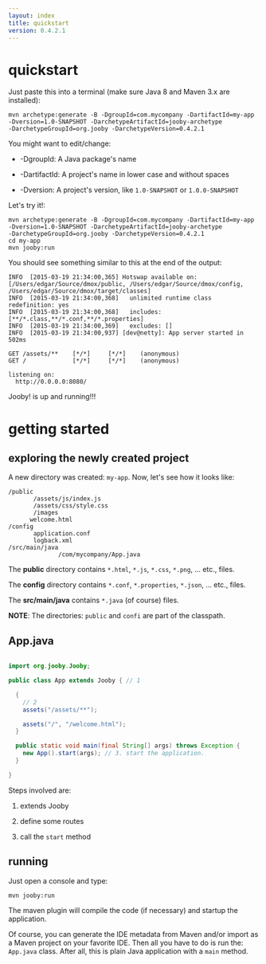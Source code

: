 ```yaml
---
layout: index
title: quickstart
version: 0.4.2.1
---
```


quickstart
=====

Just paste this into a terminal (make sure Java 8 and Maven 3.x are installed):

    mvn archetype:generate -B -DgroupId=com.mycompany -DartifactId=my-app 
    -Dversion=1.0-SNAPSHOT -DarchetypeArtifactId=jooby-archetype 
    -DarchetypeGroupId=org.jooby -DarchetypeVersion=0.4.2.1

You might want to edit/change:

* -DgroupId: A Java package's name

* -DartifactId: A project's name in lower case and without spaces

* -Dversion: A project's version, like ```1.0-SNAPSHOT``` or ```1.0.0-SNAPSHOT```


Let's try it!:

    mvn archetype:generate -B -DgroupId=com.mycompany -DartifactId=my-app 
    -Dversion=1.0-SNAPSHOT -DarchetypeArtifactId=jooby-archetype 
    -DarchetypeGroupId=org.jooby -DarchetypeVersion=0.4.2.1
    cd my-app
    mvn jooby:run

You should see something similar to this at the end of the output:

    INFO  [2015-03-19 21:34:00,365] Hotswap available on: [/Users/edgar/Source/dmox/public, /Users/edgar/Source/dmox/config, /Users/edgar/Source/dmox/target/classes]
    INFO  [2015-03-19 21:34:00,368]   unlimited runtime class redefinition: yes
    INFO  [2015-03-19 21:34:00,368]   includes: [**/*.class,**/*.conf,**/*.properties]
    INFO  [2015-03-19 21:34:00,369]   excludes: []
    INFO  [2015-03-19 21:34:00,937] [dev@netty]: App server started in 502ms

    GET /assets/**    [*/*]     [*/*]    (anonymous)
    GET /             [*/*]     [*/*]    (anonymous)

    listening on:
      http://0.0.0.0:8080/


Jooby! is up and running!!!

getting started
=====

exploring the newly created project
-----

A new directory was created: ```my-app```. Now, let's see how it looks like:

    /public
           /assets/js/index.js
           /assets/css/style.css
           /images
          welcome.html
    /config
           application.conf
           logback.xml
    /src/main/java
                  /com/mycompany/App.java

The **public** directory contains ```*.html```, ```*.js```, ```*.css```, ```*.png```, ... etc., files.

The **config** directory contains ```*.conf```, ```*.properties```, ```*.json```, ... etc., files.

The **src/main/java** contains ```*.java``` (of course) files.

**NOTE**: The directories: ```public``` and ```confi``` are part of the classpath.

App.java
-----

```java

import org.jooby.Jooby;

public class App extends Jooby { // 1

  {
    // 2
    assets("/assets/**");

    assets("/", "/welcome.html");
  }

  public static void main(final String[] args) throws Exception {
    new App().start(args); // 3. start the application.
  }

}

```

Steps involved are:

1) extends Jooby

2) define some routes

3) call the ```start``` method

running
-----

Just open a console and type:

    mvn jooby:run

The maven plugin will compile the code (if necessary) and startup the application.

Of course, you can generate the IDE metadata from Maven and/or import as a Maven project on your favorite IDE.
Then all you have to do is run the: ```App.java``` class. After all, this is plain Java application with a ```main``` method.

